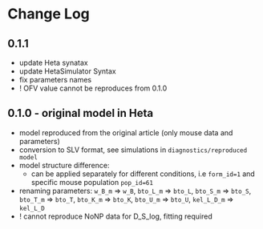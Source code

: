# Change Log

## 0.1.1

- update Heta synatax
- update HetaSimulator Syntax
- fix parameters names
- ! OFV value cannot be reproduces from 0.1.0 

## 0.1.0 - original model in Heta

- model reproduced from the original article (only mouse data and parameters)
- conversion to SLV format, see simulations in `diagnostics/reproduced model`
- model structure difference: 
    - can be applied separately for different conditions, i.e `form_id=1` and specific mouse population `pop_id=61`
- renaming parameters:
    `w_B_m` => `w_B`,
    `bto_L_m` => `bto_L`,
    `bto_S_m` => `bto_S`,
    `bto_T_m` => `bto_T`,
    `bto_K_m` => `bto_K`,
    `bto_U_m` => `bto_U`,
    `kel_L_D_m` => `kel_L_D`
- ! cannot reproduce NoNP data for D_S_log, fitting required
